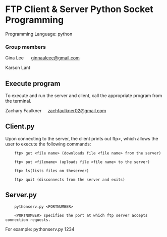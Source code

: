 # FTP Client & Server Python Socket Programming
Programming Language: python 
### Group members
Gina Lee &nbsp;&nbsp;&nbsp;&nbsp; ginnaaleee@gmail.com

Karson Lant               

## Execute program
To execute and run the server and client, call the appropriate program from the terminal. 


Zachary Faulkner &nbsp;&nbsp;&nbsp;&nbsp;zachfaulkner02@gmail.com
## Client.py
Upon connecting to the server, the client prints out ftp>, which allows the user to execute the following commands:

        ftp> get <file name> (downloads file <file name> from the server) 

        ftp> put <filename> (uploads file <file name> to the server)

        ftp> ls(lists files on theserver)

        ftp> quit (disconnects from the server and exits)

## Server.py
        pythonserv.py <PORTNUMBER>

        <PORTNUMBER> specifies the port at which ftp server accepts connection requests.

For example: pythonserv.py 1234
